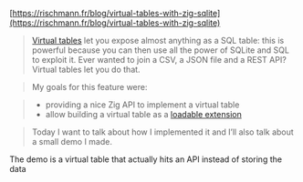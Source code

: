 [https://rischmann.fr/blog/virtual-tables-with-zig-sqlite](https://rischmann.fr/blog/virtual-tables-with-zig-sqlite)

> [Virtual tables](https://sqlite.org/vtab.html) let you expose almost anything as a SQL table: this is powerful because you can then use all the power of SQLite and SQL to exploit it. Ever wanted to join a CSV, a JSON file and a REST API? Virtual tables let you do that.

> My goals for this feature were:

> -   providing a nice Zig API to implement a virtual table
> -   allow building a virtual table as a [loadable extension](https://sqlite.org/loadext.html)

> Today I want to talk about how I implemented it and I’ll also talk about a small demo I made.

The demo is a virtual table that actually hits an API instead of storing the data
